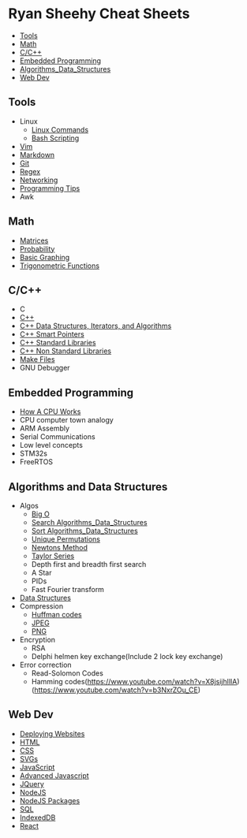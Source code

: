 # Ryan Sheehy Cheat Sheets

<!-- TOC -->

- [Tools](#tools)
- [Math](#math)
- [C/C++](#cc)
- [Embedded Programming](#embedded-programming)
- [Algorithms_Data_Structures](#algorithms_data_structures)
- [Web Dev](#web-dev)

<!-- /TOC -->

## Tools
- Linux
    - [Linux Commands](./Tools/Linux/linux_commands.md)
    - [Bash Scripting](./Tools/Linux/bash_scripting.md)
- [Vim](./Tools/vim.md)
- [Markdown](./Tools/markdown.md)
- [Git](./Tools/git.md)
- [Regex](./Tools/regex.md)
- [Networking](./Tools/networking.md)
- [Programming Tips](./Tools/programming_tips.md)
- Awk

## Math
- [Matrices](./Math/matrices.md)
- [Probability](./Math/Probability/probability.md)
- [Basic Graphing](./Math/Basic_Graphing/basic_graphing.md)
- [Trigonometric Functions](./Math/trigonometric_functions.md)

## C/C++
- C
- [C++](./C_C++//cpp.md)
- [C++ Data Structures, Iterators, and Algorithms](./C_C++/cpp_data_structures_iterators_and_algorithms.md)
- [C++ Smart Pointers](./C_C++/cpp_smart_pointers.md)
- [C++ Standard Libraries](./C_C++/cpp_standard_libraries.md)
- [C++ Non Standard Libraries](./C_C++/cpp_non_standard_libraries.md)
- [Make Files](./C_C++/make_files.md)
- GNU Debugger

## Embedded Programming
- [How A CPU Works](./Embedded_Programming/How_A_CPU_Works/how_a_cpu_works.md)
- CPU computer town analogy
- ARM Assembly
- Serial Communications
- Low level concepts
- STM32s
- FreeRTOS

## Algorithms and Data Structures
- Algos
    - [Big O](./Algorithms_Data_Structures/big_o_notation.md)
    - [Search Algorithms_Data_Structures](./Algorithms/search_algorithms.md)
    - [Sort Algorithms_Data_Structures](./Algorithms/sort_algorithms.md)
    - [Unique Permutations](./Algorithms_Data_Structures/unique_permutations.md)
    - [Newtons Method](./Algorithms_Data_Structures/Newtons_Method/newtons_method.md)
    - [Taylor Series](./Algorithms_Data_Structures/Taylor_Series/taylor_series.md)
    - Depth first and breadth first search
    - A Star
    - PIDs
    - Fast Fourier transform
- [Data Structures](./Algorithms_Data_Structures/data_structures.md)
- Compression
    - [Huffman codes](https://www.youtube.com/watch?v=B3y0RsVCyrw)
    - [JPEG](https://www.youtube.com/watch?v=0me3guauqOU)
    - [PNG](https://www.youtube.com/watch?v=EFUYNoFRHQI)
- Encryption
    - RSA
    - Delphi helmen key exchange(Include 2 lock key exchange)
- Error correction
    - Read-Solomon Codes
    - Hamming codes(https://www.youtube.com/watch?v=X8jsijhllIA) (https://www.youtube.com/watch?v=b3NxrZOu_CE)

## Web Dev
- [Deploying Websites](./Web_Dev/deploying_websites.md)
- [HTML](./Web_Dev/html.md)
- [CSS](./Web_Dev/css.md)
- [SVGs](./Web_Dev/svgs.md)
- [JavaScript](./Web_Dev/javascript.md)
- [Advanced Javascript](./Web_Dev/advanced_javascript.md)
- [JQuery](./Web_Dev/jquery.md)
- [NodeJS](./Web_Dev/nodejs.md)
- [NodeJS Packages](./Web_Dev/nodejs_packages.md)
- [SQL](./Web_Dev/sql.md)
- [IndexedDB](./Web_Dev/indexedDB.md)
- [React](./Web_Dev/react.md)

